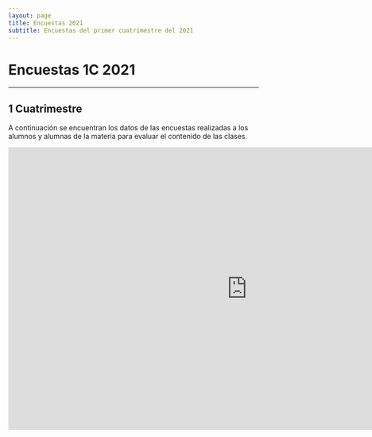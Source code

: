 ```yaml
---
layout: page
title: Encuestas 2021
subtitle: Encuestas del primer cuatrimestre del 2021
---
```


# Encuestas 1C 2021
___

## 1 Cuatrimestre

A continuación se encuentran los datos de las encuestas realizadas a los alumnos y alumnas de la materia para evaluar el contenido de las clases.

<div class="responsive-wrap">
<!-- this is the embed code provided by Google -->
  <iframe src="https://docs.google.com/spreadsheets/d/1fmgUxhNzYv36lihsOyi5d2PgEee6zZb4A2dQ78Qm8VY/edit?usp=sharing" frameborder="0" width="960" height="569" allowfullscreen="true" mozallowfullscreen="true" webkitallowfullscreen="true"></iframe>
  <!-- Google embed ends -->
</div>
